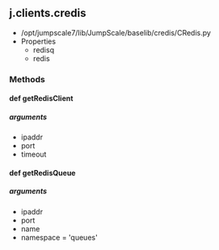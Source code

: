 <!-- toc -->
## j.clients.credis

- /opt/jumpscale7/lib/JumpScale/baselib/credis/CRedis.py
- Properties
    - redisq
    - redis

### Methods

    

#### def getRedisClient 

##### arguments

- ipaddr
- port
- timeout

#### def getRedisQueue 

##### arguments

- ipaddr
- port
- name
- namespace = 'queues'

